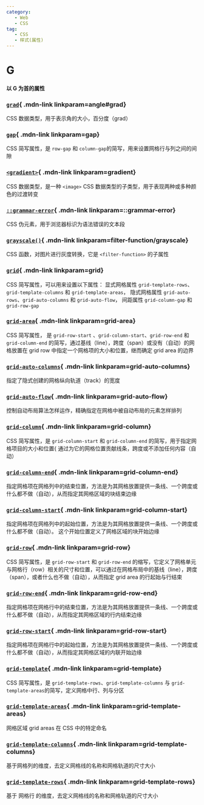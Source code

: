 ```yaml
---
category:
   - Web
   - CSS
tag:
   - CSS
   - 样式(属性)  
---
```



# G

#### 以 G 为首的属性

<Mcard>

### [`grad`][zh-link]{ .mdn-link linkparam=angle#grad}
CSS 数据类型，用于表示角的大小，百分度（grad）
</Mcard>

<Mcard>

### [`gap`][zh-link]{ .mdn-link linkparam=gap}
CSS 简写属性，是 `row-gap` 和 `column-gap`的简写，用来设置网格行与列之间的间隙
</Mcard>

<Mcard>

### [`<gradient>`][zh-link]{ .mdn-link linkparam=gradient}
CSS 数据类型，是一种 `<image>` CSS 数据类型的子类型，用于表现两种或多种颜色的过渡转变
</Mcard>

<Mcard>

### [`::grammar-error`][zh-link]{ .mdn-link linkparam=::grammar-error}
CSS 伪元素，用于浏览器标识为语法错误的文本段
</Mcard>

<Mcard>

### [`grayscale()`][zh-link]{ .mdn-link linkparam=filter-function/grayscale}
CSS 函数，对图片进行灰度转换，它是 `<filter-function>` 的子属性
</Mcard>

<Mcard>

### [`grid`][zh-link]{ .mdn-link linkparam=grid}
CSS 简写属性，可以用来设置以下属性： 显式网格属性 `grid-template-rows`、`grid-template-columns` 和 `grid-template-areas`， 隐式网格属性 `grid-auto-rows`、`grid-auto-columns` 和 `grid-auto-flow`， 间距属性 `grid-column-gap` 和 `grid-row-gap`
</Mcard>

<Mcard>

### [`grid-area`][zh-link]{ .mdn-link linkparam=grid-area}
CSS 简写属性， 是 `grid-row-start` 、`grid-column-start`、`grid-row-end` 和 `grid-column-end` 的简写，通过基线（line），跨度（span）或没有（自动）的网格放置在 grid row 中指定一个网格项的大小和位置，继而确定 grid area 的边界
</Mcard>

<Mcard>

### [`grid-auto-columns`][zh-link]{ .mdn-link linkparam=grid-auto-columns}
指定了隐式创建的网格纵向轨道（track）的宽度
</Mcard>

<Mcard>

### [`grid-auto-flow`][zh-link]{ .mdn-link linkparam=grid-auto-flow}
控制自动布局算法怎样运作，精确指定在网格中被自动布局的元素怎样排列
</Mcard>

<Mcard>

### [`grid-column`][zh-link]{ .mdn-link linkparam=grid-column}
CSS 简写属性，是 `grid-column-start` 和 `grid-column-end` 的简写，用于指定网格项目的大小和位置{ 通过为它的网格位置贡献线条，跨度或不添加任何内容（自动）
</Mcard>

<Mcard>

### [`grid-column-end`][en-link]{ .mdn-link linkparam=grid-column-end}
指定网格项在网格列中的结束位置，方法是为其网格放置提供一条线、一个跨度或什么都不做（自动），从而指定其网格区域的块结束边缘
</Mcard>

<Mcard>

### [`grid-column-start`][en-link]{ .mdn-link linkparam=grid-column-start}
指定网格项在网格列中的起始位置，方法是为其网格放置提供一条线、一个跨度或什么都不做（自动）。 这个开始位置定义了网格区域的块开始边缘
</Mcard>

<Mcard>

### [`grid-row`][zh-link]{ .mdn-link linkparam=grid-row}
CSS 简写属性，是 `grid-row-start` 和 `grid-row-end` 的缩写，它定义了网格单元与网格行（row）相关的尺寸和位置，可以通过在网格布局中的基线（line），跨度（span），或者什么也不做（自动），从而指定 grid area 的行起始与行结束
</Mcard>

<Mcard>

### [`grid-row-end`][en-link]{ .mdn-link linkparam=grid-row-end}
指定网格项在网格行中的结束位置，方法是为其网格放置提供一条线、一个跨度或什么都不做（自动），从而指定其网格区域的行内结束边缘
</Mcard>

<Mcard>

### [`grid-row-start`][en-link]{ .mdn-link linkparam=grid-row-start}
指定网格项在网格行中的起始位置，方法是为其网格放置提供一条线、一个跨度或什么都不做（自动），从而指定其网格区域的内联开始边缘
</Mcard>

<Mcard>

### [`grid-template`][zh-link]{ .mdn-link linkparam=grid-template}
CSS 简写属性，是 `grid-template-rows`、`grid-template-columns` 与 `grid-template-areas`的简写，定义网格中行、列与分区
</Mcard>

<Mcard>

### [`grid-template-areas`][zh-link]{ .mdn-link linkparam=grid-template-areas}
网格区域 grid areas 在 CSS 中的特定命名
</Mcard>

<Mcard>

### [`grid-template-columns`][zh-link]{ .mdn-link linkparam=grid-template-columns}
基于网格列的维度，去定义网格线的名称和网格轨道的尺寸大小
</Mcard>

<Mcard>

### [`grid-template-rows`][zh-link]{ .mdn-link linkparam=grid-template-rows}
基于 网格行 的维度，去定义网格线的名称和网格轨道的尺寸大小
</Mcard>

[zh-link]:https://developer.mozilla.org/zh-CN/docs/Web/CSS/
[en-link]:https://developer.mozilla.org/en-US/docs/Web/CSS/